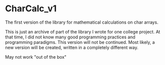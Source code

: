 # CharCalc_v1
The first version of the library for mathematical calculations on char arrays.

This is just an archive of part of the library I wrote for one college project.
At that time, I did not know many good programming practices and programming paradigms.
This version will not be continued. Most likely, a new version will be created, written in a completely different way.

May not work "out of the box"
